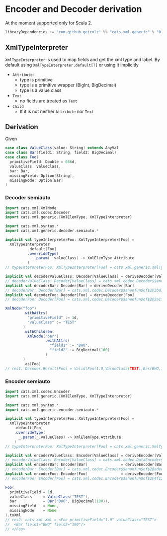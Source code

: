 # Encoder and Decoder derivation

At the moment supported only for Scala 2.

```sbt
libraryDependencies += "com.github.geirolz" %% "cats-xml-generic" % "0.0.13"
```     
                    
## XmlTypeInterpreter
`XmlTypeInterpreter` is used to map fields and get the xml type and label.
By default using `XmlTypeInterpreter.default[T]` or using it implicitly
- `Attribute`:
  - type is primitive
  - type is a primitive wrapper (BigInt, BigDecimal)
  - type is a value class
- `Text`
  - no fields are treated as `Text` 
- `Child`
  - If it is not neither `Attribute` nor `Text`

## Derivation

Given 
```scala
case class ValueClass(value: String) extends AnyVal
case class Bar(field1: String, field2: BigDecimal)
case class Foo(
  primitiveField: Double = 666d,
  valueClass: ValueClass,
  bar: Bar,
  missingField: Option[String],
  missingNode: Option[Bar]
)
```

### Decoder semiauto

```scala
import cats.xml.XmlNode
import cats.xml.codec.Decoder
import cats.xml.generic.{XmlElemType, XmlTypeInterpreter}

import cats.xml.syntax.*
import cats.xml.generic.decoder.semiauto.*

implicit val typeInterpreterFoo: XmlTypeInterpreter[Foo] =
  XmlTypeInterpreter
          .default[Foo]
          .overrideType(
            _.param(_.valueClass) -> XmlElemType.Attribute
          )
// typeInterpreterFoo: XmlTypeInterpreter[Foo] = cats.xml.generic.XmlTypeInterpreter$$anon$1@496528c

implicit val decoderValueClass: Decoder[ValueClass] = deriveDecoder[ValueClass]
// decoderValueClass: Decoder[ValueClass] = cats.xml.codec.Decoder$$anonfun$of$2@51623483
implicit val decoderBar: Decoder[Bar] = deriveDecoder[Bar]
// decoderBar: Decoder[Bar] = cats.xml.codec.Decoder$$anonfun$of$2@3bd7ec01
implicit val decoderFoo: Decoder[Foo] = deriveDecoder[Foo]
// decoderFoo: Decoder[Foo] = cats.xml.codec.Decoder$$anonfun$of$2@2a1f01ae

XmlNode("foo")
        .withAttrs(
          "primitiveField" := 1d,
          "valueClass" := "TEST"
        )
        .withChildren(
          XmlNode("bar")
                  .withAttrs(
                    "field1" := "BHO",
                    "field2" := BigDecimal(100)
                  )
        )
        .as[Foo]
// res1: Decoder.Result[Foo] = Valid(Foo(1.0,ValueClass(TEST),Bar(BHO,100),None,None))
```

### Encoder semiauto
```scala
import cats.xml.codec.Encoder
import cats.xml.generic.{XmlElemType, XmlTypeInterpreter}

import cats.xml.syntax.*
import cats.xml.generic.encoder.semiauto.*

implicit val typeInterpreterFoo: XmlTypeInterpreter[Foo] =
  XmlTypeInterpreter
    .default[Foo]
    .overrideType(
      _.param(_.valueClass) -> XmlElemType.Attribute
    )
// typeInterpreterFoo: XmlTypeInterpreter[Foo] = cats.xml.generic.XmlTypeInterpreter$$anon$1@5c2dcd69

implicit val encoderValueClass: Encoder[ValueClass] = deriveEncoder[ValueClass]
// encoderValueClass: Encoder[ValueClass] = cats.xml.codec.DataEncoder$$anonfun$of$4@581e8509
implicit val encoderBar: Encoder[Bar]               = deriveEncoder[Bar]
// encoderBar: Encoder[Bar] = cats.xml.codec.Encoder$$anonfun$of$2@adeedd5
implicit val encoderFoo: Encoder[Foo]               = deriveEncoder[Foo]
// encoderFoo: Encoder[Foo] = cats.xml.codec.Encoder$$anonfun$of$2@4f125971

Foo(
  primitiveField = 1d,
  valueClass     = ValueClass("TEST"),
  bar            = Bar("BHO", BigDecimal(100)),
  missingField   = None,
  missingNode    = None
).toXml
// res2: cats.xml.Xml = <Foo primitiveField="1.0" valueClass="TEST">
//  <Bar field1="BHO" field2="100"/>
// </Foo>
```